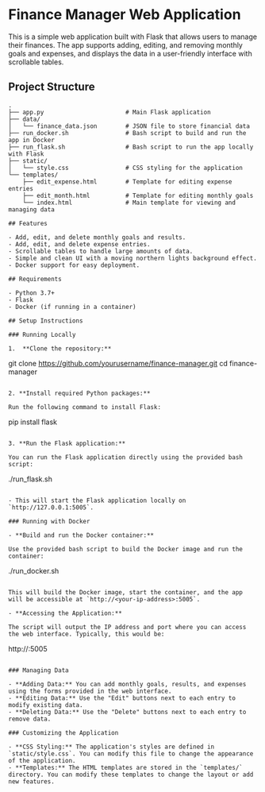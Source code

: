 # Finance Manager Web Application

This is a simple web application built with Flask that allows users to manage their finances. The app supports adding, editing, and removing monthly goals and expenses, and displays the data in a user-friendly interface with scrollable tables.

## Project Structure

```plaintext
.
├── app.py                       # Main Flask application
├── data/
│   └── finance_data.json        # JSON file to store financial data
├── run_docker.sh                # Bash script to build and run the app in Docker
├── run_flask.sh                 # Bash script to run the app locally with Flask
├── static/
│   └── style.css                # CSS styling for the application
└── templates/
    ├── edit_expense.html        # Template for editing expense entries
    ├── edit_month.html          # Template for editing monthly goals
    └── index.html               # Main template for viewing and managing data

## Features

- Add, edit, and delete monthly goals and results.
- Add, edit, and delete expense entries.
- Scrollable tables to handle large amounts of data.
- Simple and clean UI with a moving northern lights background effect.
- Docker support for easy deployment.

## Requirements

- Python 3.7+
- Flask
- Docker (if running in a container)

## Setup Instructions

### Running Locally

1.  **Clone the repository:**

```
git clone https://github.com/yourusername/finance-manager.git
cd finance-manager

```

2. **Install required Python packages:**

Run the following command to install Flask:

```
pip install flask
```

3. **Run the Flask application:**

You can run the Flask application directly using the provided bash script:

```
./run_flask.sh
```

- This will start the Flask application locally on `http://127.0.0.1:5005`.

### Running with Docker

- **Build and run the Docker container:**

Use the provided bash script to build the Docker image and run the container:

```
./run_docker.sh
```

This will build the Docker image, start the container, and the app will be accessible at `http://<your-ip-address>:5005`.

- **Accessing the Application:**

The script will output the IP address and port where you can access the web interface. Typically, this would be:

```
http://<your-ip-address>:5005
```

### Managing Data

- **Adding Data:** You can add monthly goals, results, and expenses using the forms provided in the web interface.
- **Editing Data:** Use the "Edit" buttons next to each entry to modify existing data.
- **Deleting Data:** Use the "Delete" buttons next to each entry to remove data.

### Customizing the Application

- **CSS Styling:** The application's styles are defined in `static/style.css`. You can modify this file to change the appearance of the application.
- **Templates:** The HTML templates are stored in the `templates/` directory. You can modify these templates to change the layout or add new features.